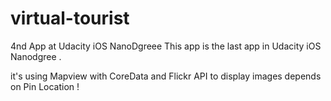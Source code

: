 # virtual-tourist
4nd App at Udacity iOS NanoDgreee This app is the last app in Udacity iOS Nanodgree .

it's using Mapview with CoreData and Flickr API to display images depends on Pin Location !
